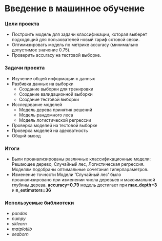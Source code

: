 # Введение в машинное обучение

### Цели проекта

- Построить модель для задачи классификации, которая выберет подходящий для пользователей новый тариф сотовой связи.
- Оптимизировать модель по метрике accuracy (минимально допустимое значение 0.75).
- Проверить accuracy на тестовой выборке.

### Задачи проекта

- Изучение общей информации о данных
- Разбивка данных на выборки
  - Создание выборки для тренировки
  - Создание валидационной выборки
  - Создание тестовой выборки
- Исследование моделей
  - Модель дерева принятия решений
  - Модель рандомного леса
  - Модель логистической регрессии
- Проверка моделей на тестовой выборке
- Проверка моделей на адекватность
- Общий вывод 

### Итоги

- Были проанализированы различные классификационные модели: Решающее дерево, Случайный лес, Логистическая регрессия. Моделям подобраны оптимальные сочетания гиперпараметров.  
- Изменение точности Модели 'Случайный лес' было проанализировано при изменении числа деревьев и максимальной глубины дерева. **accuracy=0.79** модель достигает при **max_depth=3** и **n_estimators=36**

### Используемые библиотеки

- *pandas*
- *numpy*
- *sklearn*
- *matplotlib*
- *seaborn*
